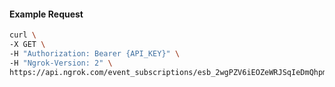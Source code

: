 <!-- Code generated for API Clients. DO NOT EDIT. -->

#### Example Request

```bash
curl \
-X GET \
-H "Authorization: Bearer {API_KEY}" \
-H "Ngrok-Version: 2" \
https://api.ngrok.com/event_subscriptions/esb_2wgPZV6iEOZeWRJSqIeDmQhpmoq/sources/ip_policy_updated.v0
```
